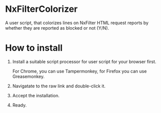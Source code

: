 # NxFilterColorizer
A user script, that colorizes lines on NxFilter HTML request reports by whether they are reported as blocked or not (Y/N).

# How to install
1. Install a suitable script processor for user script for your browser first. 

   For Chrome, you can use Tampermonkey, for Firefox you can use Greasemonkey.
1. Navigatate to the raw link and double-click it.
1. Accept the installation. 
1. Ready.
